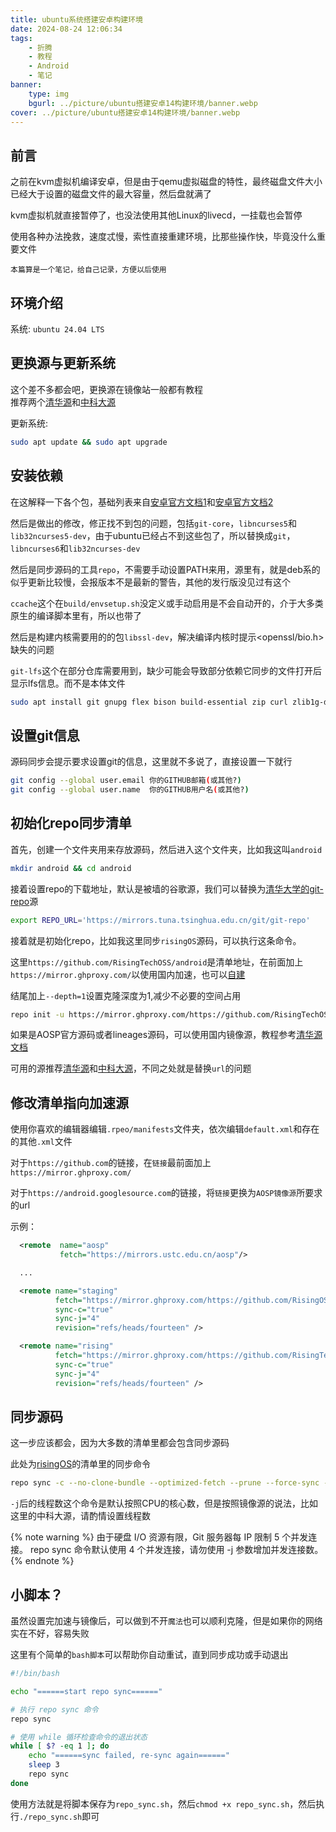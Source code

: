 ```yaml
---
title: ubuntu系统搭建安卓构建环境
date: 2024-08-24 12:06:34
tags: 
    - 折腾
    - 教程
    - Android
    - 笔记
banner:
    type: img
    bgurl: ../picture/ubuntu搭建安卓14构建环境/banner.webp
cover: ../picture/ubuntu搭建安卓14构建环境/banner.webp
---
```

## 前言
之前在kvm虚拟机编译安卓，但是由于qemu虚拟磁盘的特性，最终磁盘文件大小已经大于设置的磁盘文件的最大容量，然后盘就满了  

kvm虚拟机就直接暂停了，也没法使用其他Linux的livecd，一挂载也会暂停  

使用各种办法挽救，速度忒慢，索性直接重建环境，比那些操作快，毕竟没什么重要文件  

`本篇算是一个笔记，给自己记录，方便以后使用`
## 环境介绍
系统: `ubuntu 24.04 LTS`  

## 更换源与更新系统
这个差不多都会吧，更换源在镜像站一般都有教程  
推荐两个[清华源](https://mirror.tuna.tsinghua.edu.cn/help/ubuntu/)和[中科大源](https://mirrors.ustc.edu.cn/help/ubuntu.html)

更新系统:
```bash
sudo apt update && sudo apt upgrade
```
## 安装依赖
在这解释一下各个包，基础列表来自[安卓官方文档1](https://source.android.google.cn/docs/setup/start/initializing?hl=zh-cn#installing-required-packages-ubuntu-1804)和[安卓官方文档2](https://source.android.google.cn/source/initializing?hl=zh-cn#installing-the-jdk)  

然后是做出的修改，修正找不到包的问题，包括`git-core`，`libncurses5`和`lib32ncurses5-dev`，由于ubuntu已经占不到这些包了，所以替换成`git`，`libncurses6`和`lib32ncurses-dev`  

然后是同步源码的工具`repo`，不需要手动设置PATH来用，源里有，就是deb系的似乎更新比较慢，会报版本不是最新的警告，其他的发行版没见过有这个  

`ccache`这个在`build/envsetup.sh`没定义或手动启用是不会自动开的，介于大多类原生的编译脚本里有，所以也带了

然后是构建内核需要用的的包`libssl-dev`，解决编译内核时提示<openssl/bio.h>缺失的问题

`git-lfs`这个在部分仓库需要用到，缺少可能会导致部分依赖它同步的文件打开后显示lfs信息。而不是本体文件
```bash
sudo apt install git gnupg flex bison build-essential zip curl zlib1g-dev libc6-dev-i386 libncurses6 lib32ncurses-dev x11proto-core-dev libx11-dev lib32z1-dev libgl1-mesa-dev libxml2-utils xsltproc unzip fontconfig libssl-dev openjdk-8-jdk repo ccache git-lfs
```
## 设置git信息
源码同步会提示要求设置git的信息，这里就不多说了，直接设置一下就行  
```bash
git config --global user.email 你的GITHUB邮箱(或其他?)
git config --global user.name  你的GITHUB用户名(或其他?)
```
## 初始化repo同步清单
首先，创建一个文件夹用来存放源码，然后进入这个文件夹，比如我这叫`android`
```bash
mkdir android && cd android
```
接着设置repo的下载地址，默认是被墙的谷歌源，我们可以替换为[清华大学的git-repo](https://mirrors.tuna.tsinghua.edu.cn/help/git-repo/)源
```bash
export REPO_URL='https://mirrors.tuna.tsinghua.edu.cn/git/git-repo'
```
接着就是初始化repo，比如我这里同步`risingOS`源码，可以执行这条命令。

这里`https://github.com/RisingTechOSS/android`是清单地址，在前面加上`https://mirror.ghproxy.com/`以使用国内加速，也可以[自建](https://github.com/hunshcn/gh-proxy)  

结尾加上`--depth=1`设置克隆深度为1,减少不必要的空间占用
```bash
repo init -u https://mirror.ghproxy.com/https://github.com/RisingTechOSS/android -b fourteen --git-lfs --depth=1
```
如果是AOSP官方源码或者lineages源码，可以使用国内镜像源，教程参考[清华源文档](https://mirrors.tuna.tsinghua.edu.cn/help/lineageOS/)

可用的源推荐[清华源](https://mirrors.tuna.tsinghua.edu.cn/help/AOSP/)和[中科大源](https://mirrors.ustc.edu.cn/help/aosp.html)，不同之处就是替换`url`的问题

## 修改清单指向加速源
使用你喜欢的编辑器编辑`.rpeo/manifests`文件夹，依次编辑`default.xml`和存在的其他`.xml`文件

对于`https://github.com`的链接，在`链接`最前面加上`https://mirror.ghproxy.com/`

对于`https://android.googlesource.com`的链接，将`链接`更换为`AOSP镜像源`所要求的url

示例：
```xml
  <remote  name="aosp"
           fetch="https://mirrors.ustc.edu.cn/aosp"/>

  ...

  <remote name="staging"
          fetch="https://mirror.ghproxy.com/https://github.com/RisingOS-staging/"
          sync-c="true"
          sync-j="4"
          revision="refs/heads/fourteen" />

  <remote name="rising"
          fetch="https://mirror.ghproxy.com/https://github.com/RisingTechOSS/"
          sync-c="true"
          sync-j="4"
          revision="refs/heads/fourteen" />
```
## 同步源码
这一步应该都会，因为大多数的清单里都会包含同步源码

此处为[risingOS](https://github.com/RisingTechOSS/android?tab=readme-ov-file#getting-started)的清单里的同步命令
```bash
repo sync -c --no-clone-bundle --optimized-fetch --prune --force-sync -j$(nproc --all)
```
`-j`后的线程数这个命令是默认按照CPU的核心数，但是按照镜像源的说法，比如这里的中科大源，请酌情设置线程数


{% note warning %}
由于硬盘 I/O 资源有限，Git 服务器每 IP 限制 5 个并发连接。 repo sync 命令默认使用 4 个并发连接，请勿使用 -j 参数增加并发连接数。
{% endnote %}

## 小脚本？
虽然设置完加速与镜像后，可以做到不开`魔法`也可以顺利克隆，但是如果你的网络实在不好，容易失败

这里有个简单的`bash脚本`可以帮助你自动重试，直到同步成功或手动退出
```bash
#!/bin/bash

echo "======start repo sync======"

# 执行 repo sync 命令
repo sync

# 使用 while 循环检查命令的退出状态
while [ $? -eq 1 ]; do
    echo "======sync failed, re-sync again======"
    sleep 3
    repo sync
done
```
使用方法就是将脚本保存为`repo_sync.sh`，然后`chmod +x repo_sync.sh`，然后执行`./repo_sync.sh`即可
